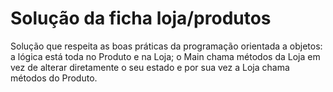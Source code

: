 # Solução da ficha loja/produtos

Solução que respeita as boas práticas da programação orientada a objetos: a lógica está toda no Produto e na Loja; o Main chama métodos da Loja em vez de alterar diretamente o seu estado e por sua vez a Loja chama métodos do Produto.
